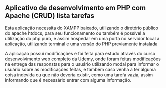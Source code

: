 ## Aplicativo de desenvolvimento em PHP com Apache (CRUD) lista tarefas

Esta aplicação necessita do XAMPP baixado, utilizando o diretório público do apache htdocs, para seu funcionamento ou também é possível a utilização do php puro, e assim hospedar em uma porta no servidor local a aplicação, utilizando terminal e uma versão do PHP previamente instalada

A aplicação possui modificações e foi feita para estudo através do curso desenvolvimento web completo da Udemy, onde foram feitas modificações na entrega das responstas para o usuário
utilizando modal para informar o usuário sobre as modificações feitas, e também caso venha a ter alguma coisa indevida ou que não deveria existir, como uma tarefa vazia, assim informando que é necessário entrar com alguma informação.
